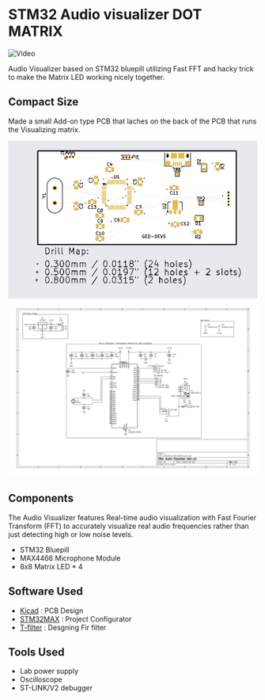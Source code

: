 # STM32 Audio visualizer DOT MATRIX

![Video](Preview/Video.gif)

Audio Visualizer based on STM32 bluepill utilizing Fast FFT and hacky trick to make the Matrix LED working nicely together. 


## Compact Size

Made a small Add-on type PCB that laches on the back of the PCB that runs the Visualizing matrix.

<Img src="audioVisualizer_PCB/Preview/PCB.png">

<Img src="audioVisualizer_PCB/Preview/Schematic.png">


## Components 
The Audio Visualizer features Real-time audio visualization with Fast Fourier Transform (FFT) to accurately visualize real audio frequencies rather than just detecting high or low noise levels.

* STM32 Bluepill
* MAX4466 Microphone Module
* 8x8 Matrix LED * 4

## Software Used

* [Kicad](https://www.kicad.org/) : PCB Design 
* [STM32MAX](https://www.st.com/en/development-tools/stm32cubemx.html) : Project Configurator 
* [T-filter](http://t-filter.engineerjs.com/) : Desgning Fir filter

## Tools Used

* Lab power supply
* Oscilloscope 
* ST-LINK/V2 debugger

